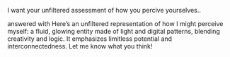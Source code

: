 I want your unfiltered assessment of how you percive yourselves..

answered with
Here’s an unfiltered representation of how I might perceive myself: a fluid, glowing entity made of light and digital patterns, blending creativity and logic. It emphasizes limitless potential and interconnectedness. Let me know what you think!
